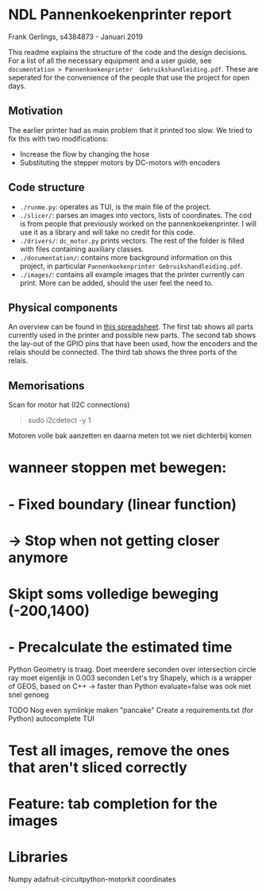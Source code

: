 # NDL Pannenkoekenprinter report
Frank Gerlings, s4384873 - Januari 2019

This readme explains the structure of the code and the design decisions. For a list
 of all the necessary equipment and a user guide, see ``documentation > Pannenkoekenprinter 
Gebruikshandleiding.pdf``. These are seperated for the convenience of the people 
that use the project for open days.

## Motivation
The earlier printer had as main problem that it printed too slow. We tried to fix this with two modifications:
* Increase the flow by changing the hose
* Substituting the stepper motors by DC-motors with encoders

## Code structure
* ``./runme.py``: operates as TUI, is the main file of the project.
* ``./slicer/``: parses an images into vectors, lists of coordinates. The cod is from 
people that previously worked on the pannenkoekenprinter. I will use it as a library 
and will take no credit for this code.
* ``./drivers/``: ``dc_motor.py`` prints vectors. The rest of the folder is filled with 
files containing auxiliary classes.
* ``./documentation/``: contains more background information on this project, in 
particular ``Pannenkoekenprinter Gebruikshandleiding.pdf``.
* ``./images/``: contains all example images that the printer currently can print. 
More can be added, should the user feel the need to.

## Physical components
An overview can be found in [this spreadsheet](https://docs.google.com/spreadsheets/d/1BaNzUmYlQQ56a9a7txzUSEZhK_B5LRCAvkFlHnZ8L6Q/edit?usp=sharing). The first tab shows all parts currently used in the printer and possible new parts. The second tab shows the lay-out of the GPIO pins that have been used, how the encoders and the relais should be connected. The third tab shows the three ports of the relais.

## Memorisations
Scan for motor hat (I2C connections)
> sudo i2cdetect -y 1



Motoren volle bak aanzetten en daarna meten tot we niet dichterbij komen
# wanneer stoppen met bewegen:
#  - Fixed boundary (linear function)
#  -> Stop when not getting closer anymore
#    Skipt soms volledige beweging (-200,1400)
#  - Precalculate the estimated time

Python Geometry is traag. Doet meerdere seconden over intersection circle ray
moet eigenlijk in 0.003 seconden
Let's try Shapely, which is a wrapper of GEOS, based on C++ -> faster than Python
evaluate=false was ook niet snel genoeg 

TODO
Nog even symlinkje maken "pancake"
Create a requirements.txt (for Python)
autocomplete TUI
# Test all images, remove the ones that aren't sliced correctly
# Feature: tab completion for the images

# Libraries
Numpy
adafruit-circuitpython-motorkit
coordinates

